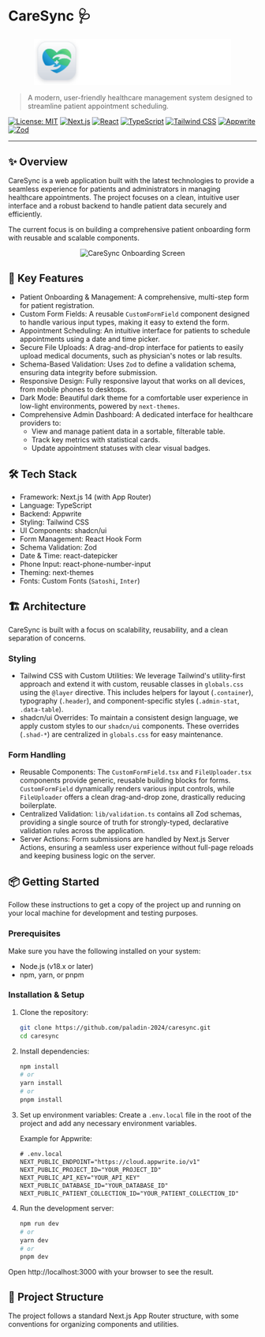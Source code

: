 # CareSync 🩺

<p align="center"><img src="public/assets/icons/logo-full.svg" alt="CareSync Logo" width="400"/></p>

> A modern, user-friendly healthcare management system designed to streamline patient appointment scheduling.

[![License: MIT](https://img.shields.io/badge/License-MIT-yellow.svg)](https://opensource.org/licenses/MIT) [![Next.js](https://img.shields.io/badge/Next.js-14-black?logo=next.js)](https://nextjs.org/) [![React](https://img.shields.io/badge/React-18-blue?logo=react)](https://reactjs.org/) [![TypeScript](https://img.shields.io/badge/TypeScript-5-blue?logo=typescript)](https://www.typescriptlang.org/) [![Tailwind CSS](https://img.shields.io/badge/Tailwind%20CSS-3-cyan?logo=tailwind-css)](https://tailwindcss.com/) [![Appwrite](https://img.shields.io/badge/Appwrite-F02E65?logo=appwrite)](https://appwrite.io/) [![Zod](https://img.shields.io/badge/Zod-3E67B1?logo=zod)](https://zod.dev/)

---

## ✨ Overview

CareSync is a web application built with the latest technologies to provide a seamless experience for patients and administrators in managing healthcare appointments. The project focuses on a clean, intuitive user interface and a robust backend to handle patient data securely and efficiently.

The current focus is on building a comprehensive patient onboarding form with reusable and scalable components.

<p align="center"><img src="public/assets/images/onboarding-img.png" alt="CareSync Onboarding Screen" width="800"></p>

## 🚀 Key Features

-   Patient Onboarding & Management: A comprehensive, multi-step form for patient registration.
-   Custom Form Fields: A reusable `CustomFormField` component designed to handle various input types, making it easy to extend the form.
-   Appointment Scheduling: An intuitive interface for patients to schedule appointments using a date and time picker.
-   Secure File Uploads: A drag-and-drop interface for patients to easily upload medical documents, such as physician's notes or lab results.
-   Schema-Based Validation: Uses `Zod` to define a validation schema, ensuring data integrity before submission.
-   Responsive Design: Fully responsive layout that works on all devices, from mobile phones to desktops.
-   Dark Mode: Beautiful dark theme for a comfortable user experience in low-light environments, powered by `next-themes`.
-   Comprehensive Admin Dashboard: A dedicated interface for healthcare providers to:
    -   View and manage patient data in a sortable, filterable table.
    -   Track key metrics with statistical cards.
    -   Update appointment statuses with clear visual badges.

## 🛠️ Tech Stack

-   Framework: Next.js 14 (with App Router)
-   Language: TypeScript
-   Backend: Appwrite
-   Styling: Tailwind CSS
-   UI Components: shadcn/ui
-   Form Management: React Hook Form
-   Schema Validation: Zod
-   Date & Time: react-datepicker
-   Phone Input: react-phone-number-input
-   Theming: next-themes
-   Fonts: Custom Fonts (`Satoshi`, `Inter`)

## 🏗️ Architecture

CareSync is built with a focus on scalability, reusability, and a clean separation of concerns.

### Styling
-   Tailwind CSS with Custom Utilities: We leverage Tailwind's utility-first approach and extend it with custom, reusable classes in `globals.css` using the `@layer` directive. This includes helpers for layout (`.container`), typography (`.header`), and component-specific styles (`.admin-stat`, `.data-table`).
-   shadcn/ui Overrides: To maintain a consistent design language, we apply custom styles to our `shadcn/ui` components. These overrides (`.shad-*`) are centralized in `globals.css` for easy maintenance.

### Form Handling
-   Reusable Components: The `CustomFormField.tsx` and `FileUploader.tsx` components provide generic, reusable building blocks for forms. `CustomFormField` dynamically renders various input controls, while `FileUploader` offers a clean drag-and-drop zone, drastically reducing boilerplate.
-   Centralized Validation: `lib/validation.ts` contains all Zod schemas, providing a single source of truth for strongly-typed, declarative validation rules across the application.
-   Server Actions: Form submissions are handled by Next.js Server Actions, ensuring a seamless user experience without full-page reloads and keeping business logic on the server.

## 📦 Getting Started

Follow these instructions to get a copy of the project up and running on your local machine for development and testing purposes.

### Prerequisites

Make sure you have the following installed on your system:
-   Node.js (v18.x or later)
-   npm, yarn, or pnpm

### Installation & Setup

1.  Clone the repository:
    ```bash
    git clone https://github.com/paladin-2024/caresync.git
    cd caresync
    ```

2.  Install dependencies:
    ```bash
    npm install
    # or
    yarn install
    # or
    pnpm install
    ```

3.  Set up environment variables:
    Create a `.env.local` file in the root of the project and add any necessary environment variables.
    
    Example for Appwrite:
    ```env
    # .env.local
    NEXT_PUBLIC_ENDPOINT="https://cloud.appwrite.io/v1"
    NEXT_PUBLIC_PROJECT_ID="YOUR_PROJECT_ID"
    NEXT_PUBLIC_API_KEY="YOUR_API_KEY"
    NEXT_PUBLIC_DATABASE_ID="YOUR_DATABASE_ID"
    NEXT_PUBLIC_PATIENT_COLLECTION_ID="YOUR_PATIENT_COLLECTION_ID"
    ```

4.  Run the development server:
    ```bash
    npm run dev
    # or
    yarn dev
    # or
    pnpm dev
    ```

Open http://localhost:3000 with your browser to see the result.

## 📁 Project Structure

The project follows a standard Next.js App Router structure, with some conventions for organizing components and utilities.